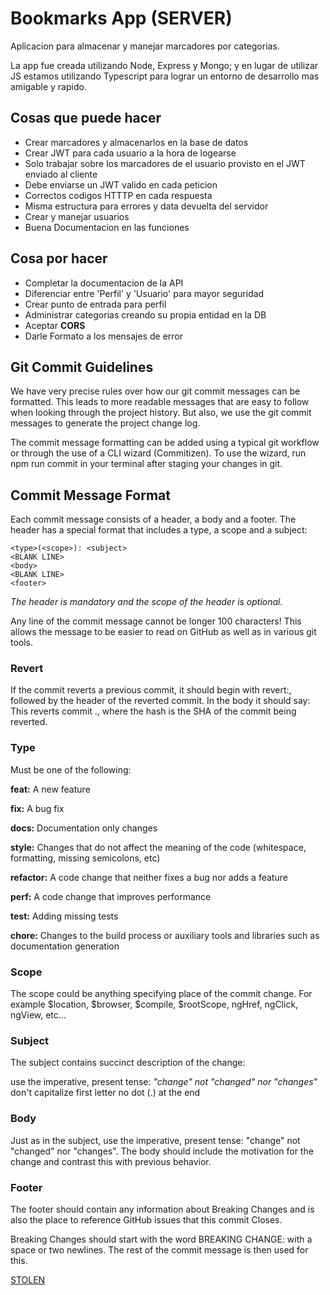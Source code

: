 # Bookmarks App (SERVER)
Aplicacion para almacenar y manejar marcadores por categorias.

La app fue creada utilizando Node, Express y Mongo; y en lugar de utilizar JS estamos utilizando Typescript para lograr un entorno de desarrollo mas amigable y rapido.

## Cosas que puede hacer

  * Crear marcadores y almacenarlos en la base de datos
  * Crear JWT para cada usuario a la hora de logearse
  * Solo trabajar sobre los marcadores de el usuario provisto en el JWT enviado al cliente
  * Debe enviarse un JWT valido en cada peticion
  * Correctos codigos HTTTP en cada respuesta
  * Misma estructura para errores y data devuelta del servidor
  * Crear y manejar usuarios
  * Buena Documentacion en las funciones

## Cosa por hacer

  * Completar la documentacion de la API
  * Diferenciar entre 'Perfil' y 'Usuario' para mayor seguridad
  * Crear punto de entrada para perfil
  * Administrar categorias creando su propia entidad en la DB
  * Aceptar **CORS**
  * Darle Formato a los mensajes de error

## Git Commit Guidelines

We have very precise rules over how our git commit messages can be formatted. This leads to more readable messages that are easy to follow when looking through the project history. But also, we use the git commit messages to generate the project change log.

The commit message formatting can be added using a typical git workflow or through the use of a CLI wizard (Commitizen). To use the wizard, run npm run commit in your terminal after staging your changes in git.

## Commit Message Format

Each commit message consists of a header, a body and a footer. The header has a special format that includes a type, a scope and a subject:

    <type>(<scope>): <subject>
    <BLANK LINE>
    <body>
    <BLANK LINE>
    <footer>

*The header is mandatory and the scope of the header is optional.*

Any line of the commit message cannot be longer 100 characters! This allows the message to be easier to read on GitHub as well as in various git tools.

### Revert

If the commit reverts a previous commit, it should begin with revert:, followed by the header of the reverted commit. In the body it should say: This reverts commit <hash>., where the hash is the SHA of the commit being reverted.

### Type

Must be one of the following:

**feat:** A new feature

**fix:** A bug fix

**docs:** Documentation only changes

**style:** Changes that do not affect the meaning of the code (whitespace, formatting, missing semicolons, etc)

**refactor:** A code change that neither fixes a bug nor adds a feature

**perf:** A code change that improves performance

**test:** Adding missing tests

**chore:** Changes to the build process or auxiliary tools and libraries such as documentation generation

### Scope

The scope could be anything specifying place of the commit change. For example $location, $browser, $compile, $rootScope, ngHref, ngClick, ngView, etc...

### Subject

The subject contains succinct description of the change:

use the imperative, present tense: *"change" not "changed" nor "changes"*
don't capitalize first letter
no dot (.) at the end
### Body

Just as in the subject, use the imperative, present tense: "change" not "changed" nor "changes". The body should include the motivation for the change and contrast this with previous behavior.

### Footer

The footer should contain any information about Breaking Changes and is also the place to reference GitHub issues that this commit Closes.

Breaking Changes should start with the word BREAKING CHANGE: with a space or two newlines. The rest of the commit message is then used for this.


[STOLEN](https://github.com/angular/angular.js/blob/master/CONTRIBUTING.md)
